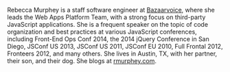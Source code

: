 Rebecca Murphey is a staff software engineer at [Bazaarvoice](http://bazaarvoice.com), where she leads the Web Apps Platform Team, with a strong focus on third-party JavaScript applications. She is a frequent speaker on the topic of code organization and best practices at various JavaScript conferences, including Front-End Ops Conf 2014, the 2014 jQuery Conference in San Diego, JSConf US 2013, JSConf US 2011, JSConf EU 2010, Full Frontal 2012, Fronteers 2012, and many others. She lives in Austin, TX, with her partner, their son, and their dog. She blogs at [rmurphey.com](http://rmurphey.com).
